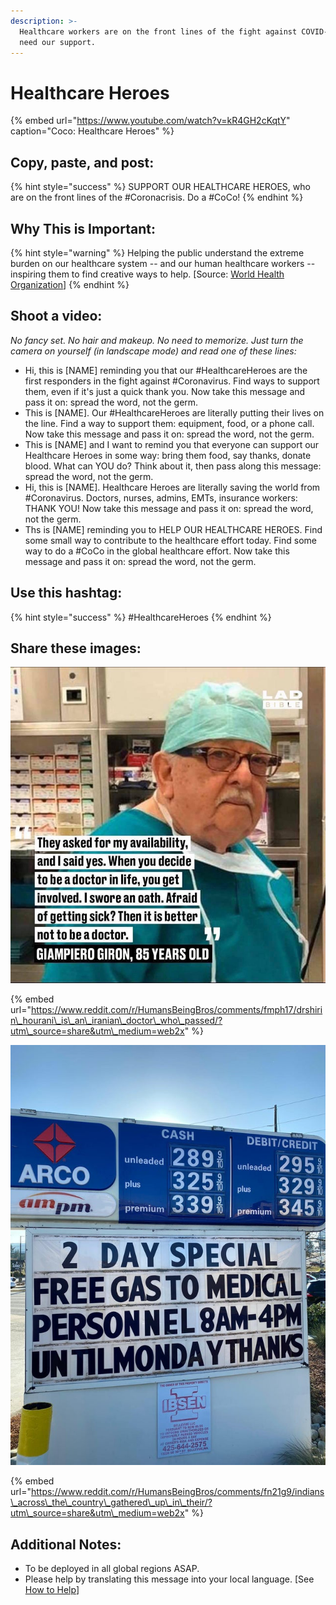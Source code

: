 ```yaml
---
description: >-
  Healthcare workers are on the front lines of the fight against COVID-19. They
  need our support.
---
```


# Healthcare Heroes

{% embed url="https://www.youtube.com/watch?v=kR4GH2cKqtY" caption="Coco: Healthcare Heroes" %}

## Copy, paste, and post:

{% hint style="success" %}
SUPPORT OUR HEALTHCARE HEROES, who are on the front lines of the \#Coronacrisis. Do a \#CoCo!
{% endhint %}

## Why This is Important:

{% hint style="warning" %}
Helping the public understand the extreme burden on our healthcare system -- and our human healthcare workers -- inspiring them to find creative ways to help. \[Source: [World Health Organization](https://www.who.int/csr/resources/publications/ebola/recovery-toolkit/en/)\]
{% endhint %}

## Shoot a video:

_No fancy set. No hair and makeup. No need to memorize. Just turn the camera on yourself \(in landscape mode\) and read one of these lines:_

* Hi, this is \[NAME\] reminding you that our \#HealthcareHeroes are the first responders in the fight against \#Coronavirus. Find ways to support them, even if it's just a quick thank you. Now take this message and pass it on: spread the word, not the germ. 
* This is \[NAME\]. Our \#HealthcareHeroes are literally putting their lives on the line. Find a way to support them: equipment, food, or a phone call. Now take this message and pass it on: spread the word, not the germ. 
* This is \[NAME\] and I want to remind you that everyone can support our Healthcare Heroes in some way: bring them food, say thanks, donate blood. What can YOU do? Think about it, then pass along this message: spread the word, not the germ. 
* Hi, this is \[NAME\]. Healthcare Heroes are literally saving the world from \#Coronavirus. Doctors, nurses, admins, EMTs, insurance workers: THANK YOU! Now take this message and pass it on: spread the word, not the germ. 
* Ths is \[NAME\] reminding you to HELP OUR HEALTHCARE HEROES. Find some small way to contribute to the healthcare effort today. Find some way to do a \#CoCo in the global healthcare effort. Now take this message and pass it on: spread the word, not the germ.

## Use this hashtag:

{% hint style="success" %}
\#HealthcareHeroes
{% endhint %}

## Share these images:

![](../.gitbook/assets/humans-helping-humans-giron.jpg)

{% embed url="https://www.reddit.com/r/HumansBeingBros/comments/fmph17/drshirin\_hourani\_is\_an\_iranian\_doctor\_who\_passed/?utm\_source=share&utm\_medium=web2x" %}

![](../.gitbook/assets/healthcare-heroes-gas.jpg)

{% embed url="https://www.reddit.com/r/HumansBeingBros/comments/fn21g9/indians\_across\_the\_country\_gathered\_up\_in\_their/?utm\_source=share&utm\_medium=web2x" %}



## Additional Notes:

* To be deployed in all global regions ASAP.
* Please help by translating this message into your local language. \[See [How to Help](../how-to-help.md)\]



